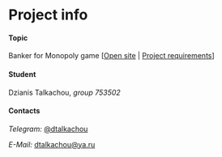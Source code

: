 # Project info

#### Topic
Banker for Monopoly game [[Open site][monobanker-ru] | [Project requirements][project-requirements]]

#### Student
Dzianis Talkachou, _group 753502_

#### Contacts
*Telegram:* [@dtalkachou][telegram]

*E-Mail:* <dtalkachou@ya.ru>

<!-- Attachments -->
[monobanker-ru]: https://monobanker.ru/
[project-requirements]: https://github.com/dtalkachou/ACS-FrontEnd_tasks/blob/master/REQUIREMENTS.md
[telegram]: https://t.me/dtalkachou
[download]: https://yadi.sk/d/fD7Bce8VB1tWUQ